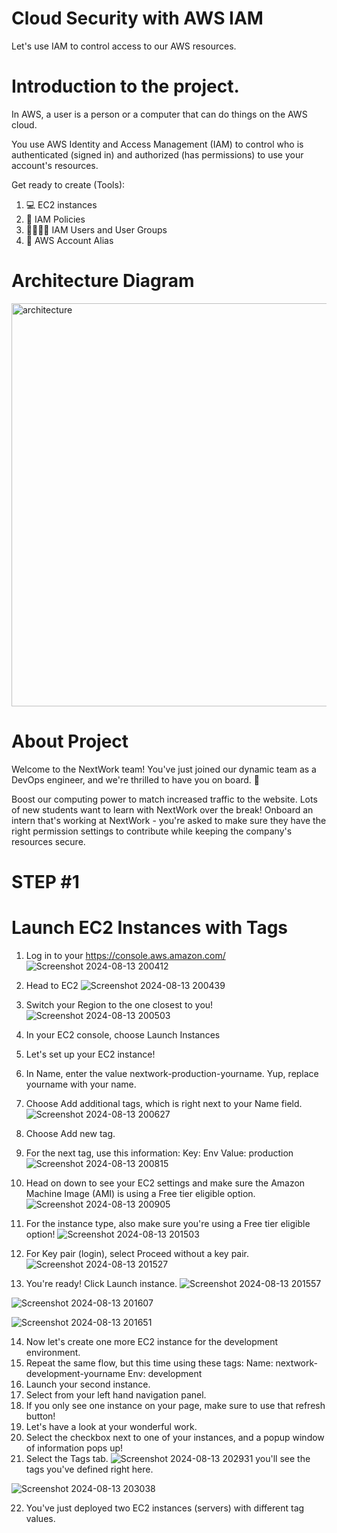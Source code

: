 # Cloud Security with AWS IAM
Let's use IAM to control access to our AWS resources.

# Introduction to the project.

In AWS, a user is a person or a computer that can do things on the AWS cloud.

You use AWS Identity and Access Management (IAM) to control who is authenticated (signed in) and authorized (has permissions) to use your account's resources.

Get ready to create (Tools):

1. 💻 EC2 instances
2. 📏 IAM Policies
3. 👩‍👩‍👧‍👧 IAM Users and User Groups
4. 🔖 AWS Account Alias

# Architecture Diagram

<img width="645" alt="architecture" src="https://github.com/user-attachments/assets/44f4aaac-47d4-4e48-8f2a-76e48411e97e">

# About Project
Welcome to the NextWork team! You've just joined our dynamic team as a DevOps engineer, and we're thrilled to have you on board. 👋

Boost our computing power to match increased traffic to the website. Lots of new students want to learn with NextWork over the break!
Onboard an intern that's working at NextWork - you're asked to make sure they have the right permission settings to contribute while keeping the company's resources secure.

# STEP #1

# Launch EC2 Instances with Tags

1. Log in to your https://console.aws.amazon.com/
![Screenshot 2024-08-13 200412](https://github.com/user-attachments/assets/06e25844-7725-4a99-a29c-aa9d986a6fa4)
  
2. Head to EC2
![Screenshot 2024-08-13 200439](https://github.com/user-attachments/assets/fe259a47-76e4-42d7-b8ce-9c2df2d65be2)
 
3. Switch your Region to the one closest to you!
![Screenshot 2024-08-13 200503](https://github.com/user-attachments/assets/0e6246c3-3298-47dd-b17f-9524c2acf7f4)

4. In your EC2 console, choose Launch Instances
5. Let's set up your EC2 instance!
6. In Name, enter the value nextwork-production-yourname. Yup, replace yourname with your name.
7. Choose Add additional tags, which is right next to your Name field.
![Screenshot 2024-08-13 200627](https://github.com/user-attachments/assets/3e614b97-25b8-4638-a763-fe09fa769e69)

9. Choose Add new tag.
10. For the next tag, use this information:
      Key: Env
      Value: production
![Screenshot 2024-08-13 200815](https://github.com/user-attachments/assets/e46a69dd-acd3-406c-b362-e4d309816920)

11. Head on down to see your EC2 settings and make sure the Amazon Machine Image (AMI) is using a Free tier eligible option.
![Screenshot 2024-08-13 200905](https://github.com/user-attachments/assets/289aef8f-af79-4372-aed7-4340d34c4ed2)

12. For the instance type, also make sure you're using a Free tier eligible option!
![Screenshot 2024-08-13 201503](https://github.com/user-attachments/assets/f15a8dfa-c566-4294-ba28-42c930cbc409)

13. For Key pair (login), select Proceed without a key pair.
![Screenshot 2024-08-13 201527](https://github.com/user-attachments/assets/250fcc4f-aee9-48e3-835a-fb1992de35ab)

14. You're ready! Click Launch instance.
![Screenshot 2024-08-13 201557](https://github.com/user-attachments/assets/d830da37-fd0c-4325-94fe-a3d2c0c2af48)

![Screenshot 2024-08-13 201607](https://github.com/user-attachments/assets/6594ec07-dc1d-4804-8c16-3fc16ccecd93)

![Screenshot 2024-08-13 201651](https://github.com/user-attachments/assets/95706ff1-4090-4f9e-a3b0-7999bcb94688)

14. Now let's create one more EC2 instance for the development environment.
15. Repeat the same flow, but this time using these tags:
      Name: nextwork-development-yourname
      Env: development
16. Launch your second instance.
17. Select from your left hand navigation panel.
18. If you only see one instance on your page, make sure to use that refresh button!
19. Let's have a look at your wonderful work.
20. Select the checkbox next to one of your instances, and a popup window of information pops up!
21. Select the Tags tab.
![Screenshot 2024-08-13 202931](https://github.com/user-attachments/assets/0e5ff4f2-a781-44d0-aba9-69666537aaaa)
you'll see the tags you've defined right here.

![Screenshot 2024-08-13 203038](https://github.com/user-attachments/assets/342422bc-5295-46b4-8071-5462a3defe75)

22. You've just deployed two EC2 instances (servers) with different tag values.




